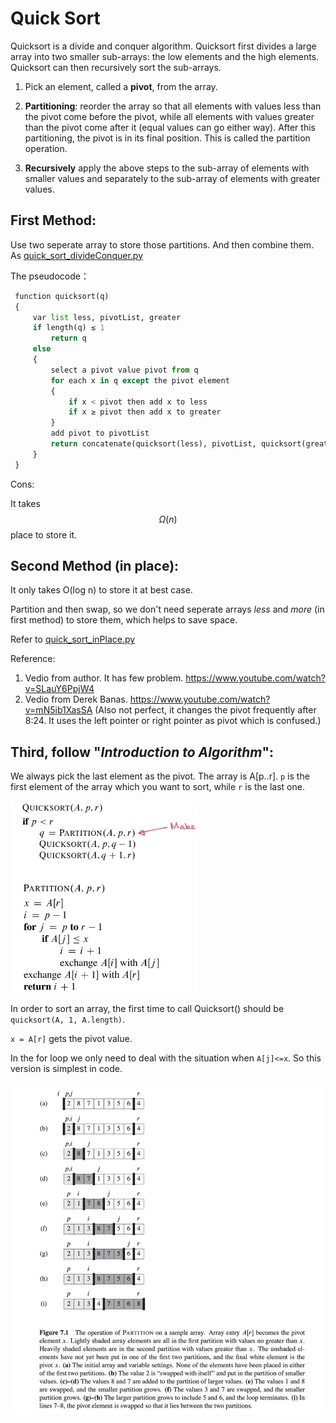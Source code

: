 # Quick Sort

Quicksort is a divide and conquer algorithm. Quicksort first divides a large array into two smaller sub-arrays: the low elements and the high elements. Quicksort can then recursively sort the sub-arrays. 

1. Pick an element, called a **pivot**, from the array.

2. **Partitioning**: reorder the array so that all elements with values less than the pivot come before the pivot, while all elements with values greater than the pivot come after it (equal values can go either way). After this partitioning, the pivot is in its final position. This is called the partition operation.

3. **Recursively** apply the above steps to the sub-array of elements with smaller values and separately to the sub-array of elements with greater values.

## First Method:

Use two seperate array to store those partitions. And then combine them.
As [quick_sort_divideConquer.py](quick_sort_divideConquer.py)

The pseudocode：
```python
 function quicksort(q)
 {
     var list less, pivotList, greater
     if length(q) ≤ 1 
         return q
     else 
     {
         select a pivot value pivot from q
         for each x in q except the pivot element
         {
             if x < pivot then add x to less
             if x ≥ pivot then add x to greater
         }
         add pivot to pivotList
         return concatenate(quicksort(less), pivotList, quicksort(greater))
     }
 }
 ```

Cons:

It takes $$\Omega (n)$$ place to store it.


## Second Method (in place):

It only takes O(log n) to store it at best case.
  
Partition and then swap, so we don't need seperate arrays *less* and *more* (in first method) to store them, which helps to save space.

Refer to [quick_sort_inPlace.py](quick_sort_inPlace.py)

Reference:

1. Vedio from author. It has few problem. https://www.youtube.com/watch?v=SLauY6PpjW4
2. Vedio from Derek Banas. https://www.youtube.com/watch?v=mN5ib1XasSA (Also not perfect, it changes the pivot frequently after 8:24. It uses the left pointer or right pointer as pivot which is confused.)

## Third, follow "*Introduction to Algorithm*":

We always pick the last element as the pivot. The array is A[p..r]. `p` is the first element of the array which you want to sort, while `r` is the last one.

<img src="quicksort_IntroAlg.png" width=300/>

In order to sort an array, the first time to call Quicksort() should be `quicksort(A, 1, A.length)`. 

`x = A[r]` gets the pivot value.

In the for loop we only need to deal with the situation when `A[j]<=x`. So this version is simplest in code.

<img src="quicksort_partition.png" />
